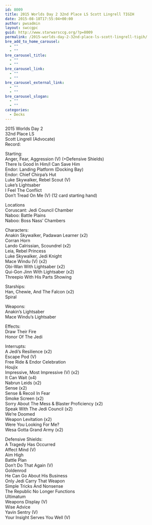 ```yaml
---
id: 8009
title: 2015 Worlds Day 2 32nd Place LS Scott Lingrell TIGIH
date: 2015-08-18T17:55:04+00:00
author: pwsadmin
layout: swccgpc
guid: http://www.starwarsccg.org/?p=8009
permalink: /2015-worlds-day-2-32nd-place-ls-scott-lingrell-tigih/
bre_add_to_home_carousel:
  - ""
  - ""
bre_carousel_title:
  - ""
  - ""
bre_carousel_link:
  - ""
  - ""
bre_carousel_external_link:
  - ""
  - ""
bre_carousel_slogan:
  - ""
  - ""
categories:
  - Decks
---
```

2015 Worlds Day 2  
32nd Place LS  
Scott Lingrell (Advocate)  
Record:

Starting:  
Anger, Fear, Aggression (V) (+Defensive Shields)  
There Is Good In Him/I Can Save Him  
Endor: Landing Platform (Docking Bay)  
Endor: Chief Chirpa&#8217;s Hut  
Luke Skywalker, Rebel Scout (V)  
Luke&#8217;s Lightsaber  
I Feel The Conflict  
Don&#8217;t Tread On Me (V) (12 card starting hand)

Locations  
Coruscant: Jedi Council Chamber  
Naboo: Battle Plains  
Naboo: Boss Nass&#8217; Chambers

Characters:  
Anakin Skywalker, Padawan Learner (x2)  
Corran Horn  
Lando Calrissian, Scoundrel (x2)  
Leia, Rebel Princess  
Luke Skywalker, Jedi Knight  
Mace Windu (V) (x2)  
Obi-Wan With Lightsaber (x2)  
Qui-Gon Jinn With Lightsaber (x2)  
Threepio With His Parts Showing

Starships:  
Han, Chewie, And The Falcon (x2)  
Spiral

Weapons:  
Anakin&#8217;s Lightsaber  
Mace Windu&#8217;s Lightsaber

Effects:  
Draw Their Fire  
Honor Of The Jedi

Interrupts:  
A Jedi&#8217;s Resilience (x2)  
Escape Pod (V)  
Free Ride & Endor Celebration  
Houjix  
Impressive, Most Impressive (V) (x2)  
It Can Wait (x4)  
Nabrun Leids (x2)  
Sense (x2)  
Sense & Recoil In Fear  
Smoke Screen (x2)  
Sorry About The Mess & Blaster Proficiency (x2)  
Speak With The Jedi Council (x2)  
We&#8217;re Doomed  
Weapon Levitation (x2)  
Were You Looking For Me?  
Wesa Gotta Grand Army (x2)

Defensive Shields:  
A Tragedy Has Occurred  
Affect Mind (V)  
Aim High  
Battle Plan  
Don&#8217;t Do That Again (V)  
Goldenrod  
He Can Go About His Business  
Only Jedi Carry That Weapon  
Simple Tricks And Nonsense  
The Republic No Longer Functions  
Ultimatum  
Weapons Display (V)  
Wise Advice  
Yavin Sentry (V)  
Your Insight Serves You Well (V)